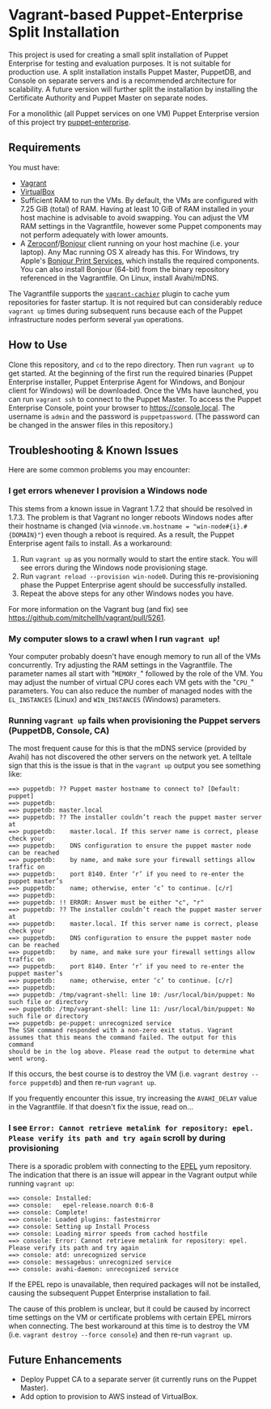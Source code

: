 # Vagrant-based Puppet-Enterprise Split Installation

This project is used for creating a small split installation of Puppet Enterprise for testing and evaluation purposes. It is not suitable for production use. A split installation installs Puppet Master, PuppetDB, and Console on separate servers and is a recommended architecture for scalability. A future version will further split the installation by installing the Certificate Authority and Puppet Master on separate nodes.

For a monolithic (all Puppet services on one VM) Puppet Enterprise version of this project try [puppet-enterprise](https://github.com/singlestone/puppet-enterprise).


## Requirements

You must have:
- [Vagrant](https://www.vagrantup.com)
- [VirtualBox](https://www.virtualbox.org)
- Sufficient RAM to run the VMs. By default, the VMs are configured with 7.25 GiB (total) of RAM. Having at least 10 GiB of RAM installed in your host machine is advisable to avoid swapping. You can adjust the VM RAM settings in the Vagrantfile, however some Puppet components may not perform adequately with lower amounts.
- A [Zeroconf](https://en.wikipedia.org/wiki/Zero-configuration_networking)/[Bonjour](https://en.wikipedia.org/wiki/Bonjour_(software)) client running on your host machine (i.e. your laptop). Any Mac running OS X already has this. For Windows, try Apple's [Bonjour Print Services](https://support.apple.com/kb/DL999?locale=en_US), which installs the required components. You can also install Bonjour (64-bit) from the binary repository referenced in the Vagrantfile. On Linux, install Avahi/mDNS.

The Vagrantfile supports the [`vagrant-cachier`](https://github.com/fgrehm/vagrant-cachier) plugin to cache yum repositories for faster startup. It is not required but can considerably reduce  ```vagrant up``` times during subsequent runs because each of the Puppet infrastructure nodes perform several ```yum``` operations.


## How to Use

Clone this repository, and ```cd``` to the repo directory. Then run ```vagrant up``` to get started. At the beginning of the first run the required binaries (Puppet Enterprise installer, Puppet Enterprise Agent for Windows, and Bonjour client for Windows) will be downloaded. Once the VMs have launched, you can run ```vagrant ssh``` to connect to the Puppet Master. To access the Puppet Enterprise Console, point your browser to https://console.local. The username is `admin` and the password is `puppetpassword`. (The password can be changed in the answer files in this repository.)


## Troubleshooting & Known Issues

Here are some common problems you may encounter:

### I get errors whenever I provision a Windows node

This stems from a known issue in Vagrant 1.7.2 that should be resolved in 1.7.3. The problem is that Vagrant no longer reboots Windows nodes after their hostname is changed (via ```winnode.vm.hostname = "win-node#{i}.#{DOMAIN}"```) even though a reboot is required. As a result, the Puppet Enterprise agent fails to install. As a workaround:

1. Run ```vagrant up``` as you normally would to start the entire stack. You will see errors during the Windows node provisioning stage.
2. Run ```vagrant reload --provision win-node0```. During this re-provisioning phase the Puppet Enterprise agent should be successfully installed.
3. Repeat the above steps for any other Windows nodes you have.

For more information on the Vagrant bug (and fix) see https://github.com/mitchellh/vagrant/pull/5261.

### My computer slows to a crawl when I run ```vagrant up```!

Your computer probably doesn't have enough memory to run all of the VMs concurrently. Try adjusting the RAM settings in the Vagrantfile. The parameter names all start with "```MEMORY_```" followed by the role of the VM. You may adjust the number of virtual CPU cores each VM gets with the "```CPU_```" parameters. You can also reduce the number of managed nodes with the ```EL_INSTANCES``` (Linux) and ```WIN_INSTANCES``` (Windows) parameters.

### Running ```vagrant up``` fails when provisioning the Puppet servers (PuppetDB, Console, CA)

The most frequent cause for this is that the mDNS service (provided by Avahi) has not discovered the other servers on the network yet. A telltale sign that this is the issue is that in the ```vagrant up``` output you see something like:

```
==> puppetdb: ?? Puppet master hostname to connect to? [Default: puppet]
==> puppetdb:  
==> puppetdb: master.local
==> puppetdb: ?? The installer couldn’t reach the puppet master server at
==> puppetdb:    master.local. If this server name is correct, please check your
==> puppetdb:    DNS configuration to ensure the puppet master node can be reached
==> puppetdb:    by name, and make sure your firewall settings allow traffic on
==> puppetdb:    port 8140. Enter ‘r’ if you need to re-enter the puppet master’s
==> puppetdb:    name; otherwise, enter ‘c’ to continue. [c/r]
==> puppetdb:  
==> puppetdb: !! ERROR: Answer must be either "c", "r"
==> puppetdb: ?? The installer couldn’t reach the puppet master server at
==> puppetdb:    master.local. If this server name is correct, please check your
==> puppetdb:    DNS configuration to ensure the puppet master node can be reached
==> puppetdb:    by name, and make sure your firewall settings allow traffic on
==> puppetdb:    port 8140. Enter ‘r’ if you need to re-enter the puppet master’s
==> puppetdb:    name; otherwise, enter ‘c’ to continue. [c/r]
==> puppetdb:  
==> puppetdb: /tmp/vagrant-shell: line 10: /usr/local/bin/puppet: No such file or directory
==> puppetdb: /tmp/vagrant-shell: line 11: /usr/local/bin/puppet: No such file or directory
==> puppetdb: pe-puppet: unrecognized service
The SSH command responded with a non-zero exit status. Vagrant
assumes that this means the command failed. The output for this command
should be in the log above. Please read the output to determine what
went wrong.
```

If this occurs, the best course is to destroy the VM (i.e. ```vagrant destroy --force puppetdb```) and then re-run ```vagrant up```.

If you frequently encounter this issue, try increasing the ```AVAHI_DELAY``` value in the Vagrantfile. If that doesn't fix the issue, read on...

### I see `Error: Cannot retrieve metalink for repository: epel. Please verify its path and try again` scroll by during provisioning

There is a sporadic problem with connecting to the [EPEL](https://fedoraproject.org/wiki/EPEL) yum repository. The indication that there is an issue will appear in the Vagrant output while running ```vagrant up```:

```
==> console: Installed:
==> console:   epel-release.noarch 0:6-8                                                     
==> console: Complete!
==> console: Loaded plugins: fastestmirror
==> console: Setting up Install Process
==> console: Loading mirror speeds from cached hostfile
==> console: Error: Cannot retrieve metalink for repository: epel. Please verify its path and try again
==> console: atd: unrecognized service
==> console: messagebus: unrecognized service
==> console: avahi-daemon: unrecognized service
```

If the EPEL repo is unavailable, then required packages will not be installed, causing the subsequent Puppet Enterprise installation to fail.

The cause of this problem is unclear, but it could be caused by incorrect time settings on the VM or certificate problems with certain EPEL mirrors when connecting. The best workaround at this time is to destroy the VM (i.e. ```vagrant destroy --force console```) and then re-run ```vagrant up```.


## Future Enhancements

- Deploy Puppet CA to a separate server (it currently runs on the Puppet Master).
- Add option to provision to AWS instead of VirtualBox.